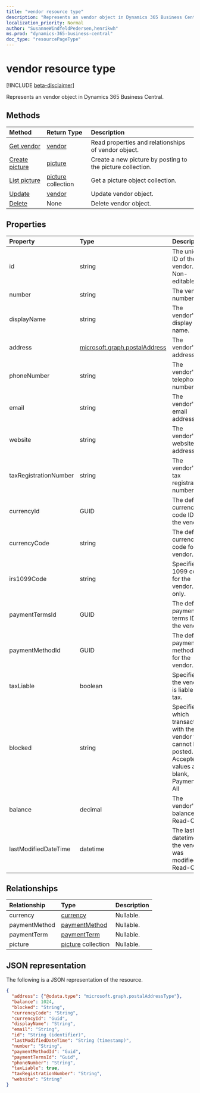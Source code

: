 ```yaml
---
title: "vendor resource type"
description: "Represents an vendor object in Dynamics 365 Business Central."
localization_priority: Normal
author: "SusanneWindfeldPedersen,henrikwh"
ms.prod: "dynamics-365-business-central"
doc_type: "resourcePageType"
---
```


# vendor resource type

[!INCLUDE [beta-disclaimer](../../includes/beta-disclaimer.md)]

Represents an vendor object in Dynamics 365 Business Central.

## Methods

| Method       | Return Type | Description |
|:-------------|:------------|:------------|
| [Get vendor](../api/dynamics-vendor-get.md) | [vendor](dynamics-vendor.md) | Read properties and relationships of vendor object. |
| [Create picture](../api/dynamics-vendor-post-picture.md) | [picture](dynamics-picture.md) | Create a new picture by posting to the picture collection. |
| [List picture](../api/dynamics-vendor-list-picture.md) | [picture](dynamics-picture.md) collection | Get a picture object collection. |
| [Update](../api/dynamics-vendor-update.md) | [vendor](dynamics-vendor.md) | Update vendor object. |
| [Delete](../api/dynamics-vendor-delete.md) | None | Delete vendor object. |

## Properties

| Property     | Type        | Description |
|:-------------|:------------|:------------|
|id|string|The unique ID of the vendor. Non-editable.|
|number|string|The vendor number.|
|displayName|string|The vendor's display name.|
|address|[microsoft.graph.postalAddress](../resources/dynamics-complextypes.md)|The vendor's address.|
|phoneNumber|string|The vendor's telephone number.|
|email|string|The vendor's email address.|
|website|string|The vendor's website address.|
|taxRegistrationNumber|string|The vendor's tax registration number.|
|currencyId|GUID|The default currency code ID for the vendor.|
|currencyCode|string|The default currency code for the vendor.|
|irs1099Code|string|Specifies a 1099 code for the vendor. US only.|
|paymentTermsId|GUID|The default payment terms ID for the vendor.|
|paymentMethodId|GUID|The default payment method ID for the vendor.|
|taxLiable|boolean|Specifies if the vendor is liable for tax.|
|blocked|string|Specifies which transactions with the vendor that cannot be posted. Accepted values are blank, Payment or All|
|balance|decimal|The vendor's balance. Read-Only.|
|lastModifiedDateTime|datetime|The last datetime the vendor was modified. Read-Only.|  

## Relationships

| Relationship | Type        | Description |
|:-------------|:------------|:------------|
|currency|[currency](dynamics-currency.md)| Nullable.|
|paymentMethod|[paymentMethod](dynamics-paymentmethod.md)| Nullable.|
|paymentTerm|[paymentTerm](dynamics-paymentterm.md)| Nullable.|
|picture|[picture](dynamics-picture.md) collection| Nullable.|

## JSON representation

The following is a JSON representation of the resource.

<!-- {
  "blockType": "resource",
  "optionalProperties": [

  ],
  "@odata.type": "microsoft.graph.vendor",
  "baseType": "",
  "keyProperty": "id"
}-->

```json
{
  "address": {"@odata.type": "microsoft.graph.postalAddressType"},
  "balance": 1024,
  "blocked": "String",
  "currencyCode": "String",
  "currencyId": "Guid",
  "displayName": "String",
  "email": "String",
  "id": "String (identifier)",
  "lastModifiedDateTime": "String (timestamp)",
  "number": "String",
  "paymentMethodId": "Guid",
  "paymentTermsId": "Guid",
  "phoneNumber": "String",
  "taxLiable": true,
  "taxRegistrationNumber": "String",
  "website": "String"
}
```

<!-- uuid: 16cd6b66-4b1a-43a1-adaf-3a886856ed98
2019-02-04 14:57:30 UTC -->
<!-- {
  "type": "#page.annotation",
  "description": "vendor resource",
  "keywords": "",
  "section": "documentation",
  "tocPath": ""
}-->